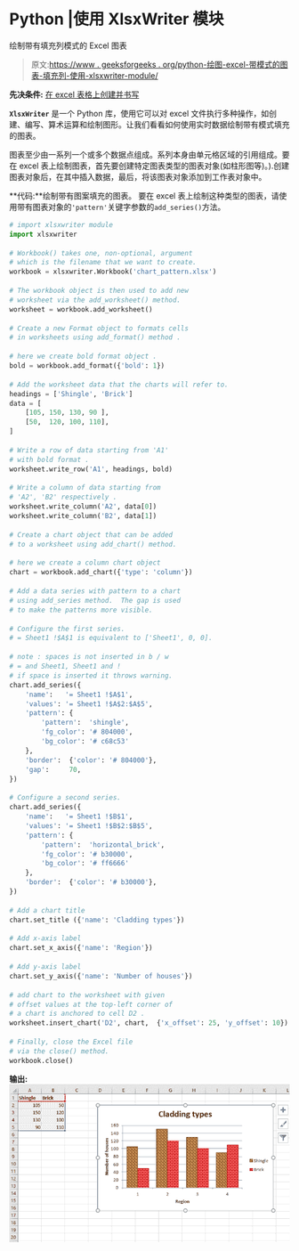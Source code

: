 # Python |使用 XlsxWriter 模块

绘制带有填充列模式的 Excel 图表

> 原文:[https://www . geeksforgeeks . org/python-绘图-excel-带模式的图表-填充列-使用-xlsxwriter-module/](https://www.geeksforgeeks.org/python-plotting-an-excel-chart-with-pattern-fills-in-column-using-xlsxwriter-module/)

**先决条件:** [在 excel 表格上创建并书写](https://www.geeksforgeeks.org/python-create-and-write-on-excel-file-using-xlsxwriter-module/)

**`XlsxWriter`** 是一个 Python 库，使用它可以对 excel 文件执行多种操作，如创建、编写、算术运算和绘制图形。让我们看看如何使用实时数据绘制带有模式填充的图表。

图表至少由一系列一个或多个数据点组成。系列本身由单元格区域的引用组成。要在 excel 表上绘制图表，首先要创建特定图表类型的图表对象(如柱形图等)。).创建图表对象后，在其中插入数据，最后，将该图表对象添加到工作表对象中。

**代码:**绘制带有图案填充的图表。
要在 excel 表上绘制这种类型的图表，请使用带有图表对象的`'pattern'`关键字参数的`add_series()`方法。

```py
# import xlsxwriter module
import xlsxwriter

# Workbook() takes one, non-optional, argument   
# which is the filename that we want to create.
workbook = xlsxwriter.Workbook('chart_pattern.xlsx')

# The workbook object is then used to add new   
# worksheet via the add_worksheet() method.  
worksheet = workbook.add_worksheet()

# Create a new Format object to formats cells 
# in worksheets using add_format() method . 

# here we create bold format object . 
bold = workbook.add_format({'bold': 1})

# Add the worksheet data that the charts will refer to.
headings = ['Shingle', 'Brick']
data = [
    [105, 150, 130, 90 ],
    [50,  120, 100, 110],
]

# Write a row of data starting from 'A1' 
# with bold format . 
worksheet.write_row('A1', headings, bold)

# Write a column of data starting from  
# 'A2', 'B2' respectively . 
worksheet.write_column('A2', data[0])
worksheet.write_column('B2', data[1])

# Create a chart object that can be added 
# to a worksheet using add_chart() method. 

# here we create a column chart object 
chart = workbook.add_chart({'type': 'column'})

# Add a data series with pattern to a chart 
# using add_series method.  The gap is used
# to make the patterns more visible.

# Configure the first series. 
# = Sheet1 !$A$1 is equivalent to ['Sheet1', 0, 0].

# note : spaces is not inserted in b / w
# = and Sheet1, Sheet1 and !
# if space is inserted it throws warning.
chart.add_series({
    'name':   '= Sheet1 !$A$1',
    'values': '= Sheet1 !$A$2:$A$5',
    'pattern': {
        'pattern':  'shingle',
        'fg_color': '# 804000',
        'bg_color': '# c68c53'
    },
    'border':  {'color': '# 804000'},
    'gap':     70,
})

# Configure a second series. 
chart.add_series({
    'name':   '= Sheet1 !$B$1',
    'values': '= Sheet1 !$B$2:$B$5',
    'pattern': {
        'pattern':  'horizontal_brick',
        'fg_color': '# b30000',
        'bg_color': '# ff6666'
    },
    'border':  {'color': '# b30000'},
})

# Add a chart title 
chart.set_title ({'name': 'Cladding types'})

# Add x-axis label 
chart.set_x_axis({'name': 'Region'})

# Add y-axis label 
chart.set_y_axis({'name': 'Number of houses'})

# add chart to the worksheet with given
# offset values at the top-left corner of
# a chart is anchored to cell D2 .
worksheet.insert_chart('D2', chart,  {'x_offset': 25, 'y_offset': 10})

# Finally, close the Excel file  
# via the close() method.  
workbook.close()
```

**输出:**
![Output1 ](img/93207989bbe729551efa01316736cf4f.png)